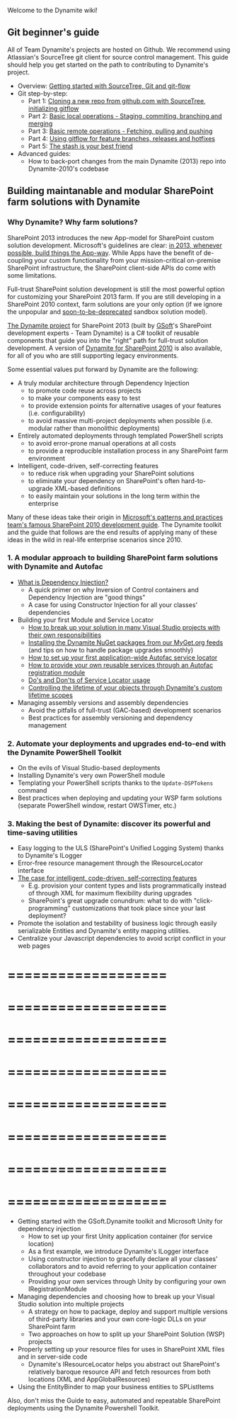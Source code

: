 Welcome to the Dynamite wiki!

## Git beginner's guide

All of Team Dynamite's projects are hosted on Github. We recommend using Atlassian's SourceTree git client for source control management. This guide should help you get started on the path to contributing to Dynamite's project.

* Overview: [Getting started with SourceTree, Git and git-flow](https://github.com/GSoft-SharePoint/Dynamite/wiki/Getting-started-with-SourceTree,-Git-and-git-flow)
* Git step-by-step:
    * Part 1: [Cloning a new repo from github.com with SourceTree, initializing gitflow](https://github.com/GSoft-SharePoint/Dynamite/wiki/Git-step-by-step:-Part-1)
    * Part 2: [Basic local operations - Staging, commiting, branching and merging](https://github.com/GSoft-SharePoint/Dynamite/wiki/Git-step-by-step:-Part-2)
    * Part 3: [Basic remote operations - Fetching, pulling and pushing](https://github.com/GSoft-SharePoint/Dynamite/wiki/Git-step-by-step:-Part-3)
    * Part 4: [Using gitflow for feature branches, releases and hotfixes](https://github.com/GSoft-SharePoint/Dynamite/wiki/Git-step-by-step:-Part-4)
    * Part 5: [The stash is your best friend](https://github.com/GSoft-SharePoint/Dynamite/wiki/Git-step-by-step:-Part-5)
* Advanced guides: 
    * How to back-port changes from the main Dynamite (2013) repo into Dynamite-2010's codebase

## Building maintanable and modular SharePoint farm solutions with Dynamite

### Why Dynamite? Why farm solutions?
SharePoint 2013 introduces the new App-model for SharePoint custom solution development. Microsoft's guidelines are clear: [in 2013, whenever possible, build things the App-way](http://msdn.microsoft.com/en-us/library/office/jj163114(v=office.15).aspx). While Apps have the benefit of de-coupling your custom functionality from your mission-critical on-premise SharePoint infrastructure, the SharePoint client-side APIs do come with some limitations.

Full-trust SharePoint solution development is still the most powerful option for customizing your SharePoint 2013 farm. If you are still developing in a SharePoint 2010 context, farm solutions are your only option (if we ignore the unpopular and [soon-to-be-deprecated](http://blogs.msdn.com/b/sharepointdev/archive/2014/01/14/deprecation-of-custom-code-in-sandboxed-solutions.aspx) sandbox solution model).

[The Dynamite project](https://github.com/GSoft-SharePoint/Dynamite) for SharePoint 2013 (built by [GSoft](http://gsoft.com)'s SharePoint development experts - Team Dynamite) is a C# toolkit of reusable components that guide you into the "right" path for full-trust solution development. A version of [Dynamite for SharePoint 2010](https://github.com/GSoft-SharePoint/Dynamite-2010) is also available, for all of you who are still supporting legacy environments.

Some essential values put forward by Dynamite are the following:

* A truly modular architecture through Dependency Injection
    * to promote code reuse across projects
    * to make your components easy to test
    * to provide extension points for alternative usages of your features (i.e. configurability)
    * to avoid massive multi-project deployments when possible (i.e. modular rather than monolithic deployments)
* Entirely automated deployments through templated PowerShell scripts
    * to avoid error-prone manual operations at all costs
    * to provide a reproducible installation process in any SharePoint farm environment
* Intelligent, code-driven, self-correcting features
    * to reduce risk when upgrading your SharePoint solutions
    * to eliminate your dependency on SharePoint's often hard-to-upgrade XML-based definitions
    * to easily maintain your solutions in the long term within the enterprise

Many of these ideas take their origin in [Microsoft's patterns and practices team's famous SharePoint 2010 development guide](http://msdn.microsoft.com/en-us/library/ff770300.aspx). The Dynamite toolkit and the guide that follows are the end results of applying many of these ideas in the wild in real-life enterprise scenarios since 2010.

### 1. A modular approach to building SharePoint farm solutions with Dynamite and Autofac

* [What is Dependency Injection?](https://github.com/GSoft-SharePoint/Dynamite/wiki/What-is-Dependency-Injection%3F)
    * A quick primer on why Inversion of Control containers and Dependency Injection are "good things"
    * A case for using Constructor Injection for all your classes' dependencies
* Building your first Module and Service Locator
    * [How to break up your solution in many Visual Studio projects with their own responsibilities](https://github.com/GSoft-SharePoint/Dynamite/wiki/How-to-break-up-your-solution-in-many-Visual-Studio-projects-with-their-own-responsibilities)
    * [Installing the Dynamite NuGet packages from our MyGet.org feeds](https://github.com/GSoft-SharePoint/Dynamite/wiki/Installing-the-Dynamite-NuGet-packages-from-our-MyGet.org-feeds) (and tips on how to handle package upgrades smoothly)
    * [How to set up your first application-wide Autofac service locator](https://github.com/GSoft-SharePoint/Dynamite/wiki/How-to-set-up-your-first-application-wide-Autofac-service-locator)
    * [How to provide your own reusable services through an Autofac registration module](https://github.com/GSoft-SharePoint/Dynamite/wiki/How-to-provide-your-own-reusable-services-through-an-Autofac-registration-module)
    * [Do's and Don'ts of Service Locator usage](https://github.com/GSoft-SharePoint/Dynamite/wiki/Do's-and-Don'ts-of-Service-Locator-usage)
    * [Controlling the lifetime of your objects through Dynamite's custom lifetime scopes](https://github.com/GSoft-SharePoint/Dynamite/wiki/Controlling-the-lifetime-of-your-objects-through-Dynamite's-custom-lifetime-scopes)
* Managing assembly versions and assembly dependencies
    * Avoid the pitfalls of full-trust (GAC-based) development scenarios
    * Best practices for assembly versioning and dependency management

### 2. Automate your deployments and upgrades end-to-end with the Dynamite PowerShell Toolkit

* On the evils of Visual Studio-based deployments
* Installing Dynamite's very own PowerShell module
* Templating your PowerShell scripts thanks to the ```Update-DSPTokens``` command
* Best practices when deploying and updating your WSP farm solutions (separate PowerShell window, restart OWSTimer, etc.)

### 3. Making the best of Dynamite: discover its powerful and time-saving utilities

* Easy logging to the ULS (SharePoint's Unified Logging System) thanks to Dynamite's ILogger
* Error-free resource management through the IResourceLocator interface
* [The case for intelligent, code-driven, self-correcting features](https://github.com/GSoft-SharePoint/Dynamite/wiki/The-case-for-intelligent,-code-driven,-self-correcting-features)
    * E.g. provision your content types and lists programmatically instead of through XML for maximum 
flexibility during upgrades
    * SharePoint's great upgrade conundrum: what to do with "click-programming" customizations that took place since your last deployment?
* Promote the isolation and testability of business logic through easily serializable Entities and Dynamite's entity mapping utilities.
* Centralize your Javascript dependencies to avoid script conflict in your web pages



 
===================
===================
===================
===================
===================
===================
===================
===================
===================
===================
===================
===================
===================
===================
===================
===================



* Getting started with the GSoft.Dynamite toolkit and Microsoft Unity for dependency injection
    * How to set up your first Unity application container (for service location)
    * As a first example, we introduce Dynamite's ILogger interface
    * Using constructor injection to gracefully declare all your classes' collaborators and to avoid referring to your application container throughout your codebase
    * Providing your own services through Unity by configuring your own IRegistrationModule
* Managing dependencies and choosing how to break up your Visual Studio solution into multiple projects
    * A strategy on how to package, deploy and support multiple versions of third-party libraries and your own core-logic DLLs on your SharePoint farm
    * Two approaches on how to split up your SharePoint Solution (WSP) projects
* Properly setting up your resource files for uses in SharePoint XML files and in server-side code
    * Dynamite's IResourceLocator helps you abstract out SharePoint's relatively baroque resource API and fetch resources from both locations (XML and AppGlobalResources)
* Using the EntityBinder to map your business entities to SPListItems

Also, don't miss the Guide to easy, automated and repeatable SharePoint deployments using the Dynamite Powershell Toolkit.